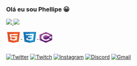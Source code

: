 ### Olá eu sou Phellipe 😀
<div style="display: inline_block">
    <a href="https://github.com/phezin">
    <img height="180em" src="https://github-readme-stats.vercel.app/api?username=Phezin&show_icons=true&theme=dracula&include_all_commits=true&count_private=true"/>
    <img height="180em" src="https://github-readme-stats.vercel.app/api/top-langs/?username=Phezin&layout=compact&langs_count=7&theme=dracula"/>
</div>
<div style="display: inline_block"><br>
    <img align="center" alt="html5" height="30" width="40" src="https://raw.githubusercontent.com/devicons/devicon/master/icons/html5/html5-original.svg" style="max-width: 100%;">
    <img align="center" alt="css3" height="30" width="40" src="https://raw.githubusercontent.com/devicons/devicon/master/icons/css3/css3-original.svg" style="max-width: 100%;">
    <img align="center" alt="csharp" height="30" width="40" src="https://raw.githubusercontent.com/devicons/devicon/master/icons/csharp/csharp-original.svg" style="max-width: 100%;">
</div>

##

[![Twitter](https://img.shields.io/badge/Twitter-1DA1F2?style=for-the-badge&logo=twitter&logoColor=white)](https://twitter.com/phxp)
[![Twitch](https://img.shields.io/badge/Twitch-9146FF?style=for-the-badge&logo=twitch&logoColor=white)](https://www.twitch.tv/phezin801)
[![Instagram](https://img.shields.io/badge/Instagram-E4405F?style=for-the-badge&logo=instagram&logoColor=white)](https://www.instagram.com/phezinxd/)
[![Discord](https://img.shields.io/badge/Discord-7289DA?style=for-the-badge&logo=discord&logoColor=white)](https://discord.gg/ZmVgpvdZ)
[![Gmail](https://img.shields.io/badge/Gmail-D14836?style=for-the-badge&logo=gmail&logoColor=white)](mailto:phellipeaferreira@gmail.com)
